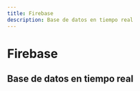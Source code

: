 ```yaml
---
title: Firebase
description: Base de datos en tiempo real
---
```



# Firebase

## Base de datos en tiempo real